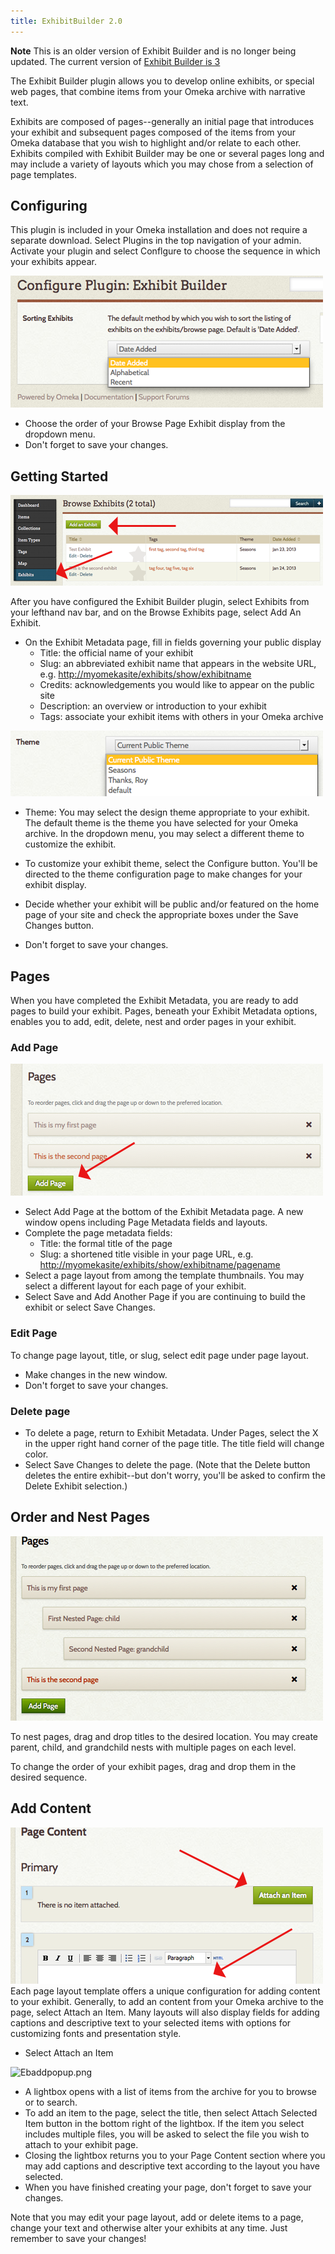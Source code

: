 ```yaml
---
title: ExhibitBuilder 2.0
---
```


**Note** This is an older version of Exhibit Builder and is no longer being updated. The current version of [Exhibit Builder is 3](/ExhibitBuilder)

The Exhibit Builder plugin allows you to develop online exhibits, or special web pages, that combine items from your Omeka archive with narrative text.

Exhibits are composed of pages--generally an initial page that
introduces your exhibit and subsequent pages composed of the items from your Omeka database that you wish to highlight and/or relate to each other. Exhibits compiled with Exhibit Builder may be one or several pages long and may include a variety of layouts which you may chose from a selection of page templates.


Configuring
--------------------------------------------------------------
This plugin is included in your Omeka installation and does not require a separate download. Select Plugins in the top navigation of your admin. Activate your plugin and select Conflgure to choose the sequence in which your exhibits appear.

![Ebconfig.png](../doc_files/plugin_images/Ebconfig.png)
 
-   Choose the order of your Browse Page Exhibit display from the dropdown menu.
-   Don't forget to save your changes.

Getting Started 
----------------------------------------------------------------
![Ebaddex.png](../doc_files/plugin_images/exhibitbuilder/Ebaddex.png)

After you have configured the Exhibit Builder plugin, select Exhibits from your lefthand nav bar, and on the Browse Exhibits page, select Add An Exhibit.

-   On the Exhibit Metadata page, fill in fields governing your public display
    -   Title: the official name of your exhibit
    -   Slug: an abbreviated exhibit name that appears in the website URL, e.g. <http://myomekasite/exhibits/show/exhibitname>
    -   Credits: acknowledgements you would like to appear on the public site
    -   Description: an overview or introduction to your exhibit
    -   Tags: associate your exhibit items with others in your Omeka archive

![Ebthemesel.png](../doc_files/plugin_images/exhibitbuilder/Ebthemesel.png)

-   Theme: You may select the design theme appropriate to your exhibit. The default theme is the theme you have selected for your Omeka archive. In the dropdown menu, you may select a different theme to customize the exhibit.

-   To customize your exhibit theme, select the Configure button. You'll be directed to the theme configuration page to make changes for your exhibit display.
-   Decide whether your exhibit will be public and/or featured on the home page of your site and check the appropriate boxes under the Save Changes button.
-   Don't forget to save your changes.

Pages
-------------------------------------------------
When you have completed the Exhibit Metadata, you are ready to add pages to build your exhibit. Pages, beneath your Exhibit Metadata options, enables you to add, edit, delete, nest and order pages in your exhibit.

### Add Page

![Ebaddpage.png](../doc_files/plugin_images/exhibitbuilder/Ebaddpage.png)

-   Select Add Page at the bottom of the Exhibit Metadata page. A new window opens including Page Metadata fields and layouts.
-   Complete the page metadata fields:
    -   Title: the formal title of the page
    -   Slug: a shortened title visible in your page URL, e.g. <http://myomekasite/exhibits/show/exhibitname/pagename>
-   Select a page layout from among the template thumbnails. You may select a different layout for each page of your exhibit.
-   Select Save and Add Another Page if you are continuing to build the exhibit or select Save Changes.

### Edit Page
To change page layout, title, or slug, select edit page under page layout.
-   Make changes in the new window.
-   Don't forget to save your changes.

### Delete page
-   To delete a page, return to Exhibit Metadata. Under Pages, select the X in the upper right hand corner of the page title. The title field will change color.
-   Select Save Changes to delete the page. (Note that the Delete button deletes the entire exhibit--but don't worry, you'll be asked to confirm the Delete Exhibit selection.)

## Order and Nest Pages
![Ebnested.png](../doc_files/plugin_images/exhibitbuilder/Ebnested.png)

To nest pages, drag and drop titles to the desired location. You may create parent, child, and grandchild nests with multiple pages on each level.

To change the order of your exhibit pages, drag and drop them in the desired sequence.


Add Content
-------------------------------------------------------------
![Ebattach.png](../doc_files/plugin_images/exhibitbuilder/Ebattach.png)
Each page layout template offers a unique configuration for adding content to your exhibit. Generally, to add an content from your Omeka archive to the page, select Attach an Item. Many layouts will also display fields for adding captions and descriptive text to your selected items with options for customizing fonts and presentation style.

-   Select Attach an Item

![Ebaddpopup.png](../doc_files/plugin_images/exhibitbuilder/Ebaddpopup.png)

-   A lightbox opens with a list of items from the archive for you to browse or to search.
-   To add an item to the page, select the title, then select Attach Selected Item button in the bottom right of the lightbox. If the item you select includes multiple files, you will be asked to select the file you wish to attach to your exhibit page.
-   Closing the lightbox returns you to your Page Content section where you may add captions and descriptive text according to the layout you have selected.
-   When you have finished creating your page, don't forget to save your changes.

Note that you may edit your page layout, add or delete items to a page, change your text and otherwise alter your exhibits at any time. Just remember to save your changes!